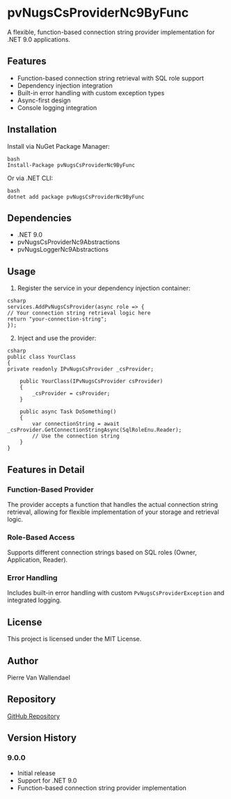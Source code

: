 # pvNugsCsProviderNc9ByFunc

A flexible, function-based connection string provider implementation for .NET 9.0 applications.

## Features

- Function-based connection string retrieval with SQL role support
- Dependency injection integration
- Built-in error handling with custom exception types
- Async-first design
- Console logging integration

## Installation

Install via NuGet Package Manager:
```
bash
Install-Package pvNugsCsProviderNc9ByFunc
```
Or via .NET CLI:
```
bash
dotnet add package pvNugsCsProviderNc9ByFunc
```
## Dependencies

- .NET 9.0
- pvNugsCsProviderNc9Abstractions
- pvNugsLoggerNc9Abstractions

## Usage

1. Register the service in your dependency injection container:
```
csharp
services.AddPvNugsCsProvider(async role => {
// Your connection string retrieval logic here
return "your-connection-string";
});
```
2. Inject and use the provider:
```
csharp
public class YourClass
{
private readonly IPvNugsCsProvider _csProvider;

    public YourClass(IPvNugsCsProvider csProvider)
    {
        _csProvider = csProvider;
    }

    public async Task DoSomething()
    {
        var connectionString = await _csProvider.GetConnectionStringAsync(SqlRoleEnu.Reader);
        // Use the connection string
    }
}
```
## Features in Detail

### Function-Based Provider
The provider accepts a function that handles the actual connection string retrieval, allowing for flexible implementation of your storage and retrieval logic.

### Role-Based Access
Supports different connection strings based on SQL roles (Owner, Application, Reader).

### Error Handling
Includes built-in error handling with custom `PvNugsCsProviderException` and integrated logging.

## License

This project is licensed under the MIT License.

## Author

Pierre Van Wallendael

## Repository

[GitHub Repository](https://github.com/licheez/pvWayNugs)

## Version History

### 9.0.0
- Initial release
- Support for .NET 9.0
- Function-based connection string provider implementation
